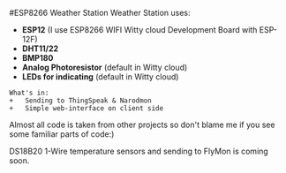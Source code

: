 #ESP8266 Weather Station
Weather Station uses:
<ul>
	<li><b>ESP12</b> (I use ESP8266 WIFI Witty cloud Development Board with ESP-12F)</li>
	<li><b>DHT11/22</b></li>
	<li><b>BMP180</b></li>
	<li><b>Analog Photoresistor</b> (default in Witty cloud)</li>
	<li><b>LEDs for indicating</b> (default in Witty cloud)</li>
</ul>

	What's in:
	+	Sending to ThingSpeak & Narodmon
	+	Simple web-interface on client side

Almost all code is taken from other projects so don't blame me if you see some familiar parts of code:)<br>
	
DS18B20 1-Wire temperature sensors and sending to FlyMon is coming soon.

